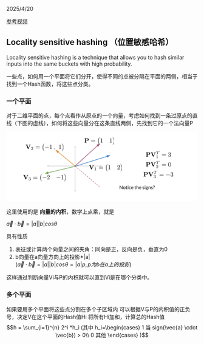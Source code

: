 

2025/4/20

[参考视频](https://www.coursera.org/learn/classification-vector-spaces-in-nlp/home/week/4)


## Locality sensitive hashing （位置敏感哈希）
Locality sensitive hashing is a technique that allows you to hash similar inputs into the same buckets with high probability. 

一些点，如何用一个平面将它们分开，使得不同的点被分隔在平面的两侧，相当于找到一个Hash函数，将这些点分类。

### 一个平面
对于二维平面的点，每个点看作从原点的一个向量，考虑如何找到一条过原点的直线（下图的虚线），如何将这些向量分在这条直线两侧，先找到它的一个法向量P

![alt text](image.png)

这里使用的是 **向量的内积**，数学上点乘，就是

$\vec{a} \cdot \vec{b} = |a||b|cos\theta$

具有性质
1. 表征或计算两个向量之间的夹角：同向是正，反向是负，垂直为0
2. b向量在a向量方向上的投影*|a|<br> ($\vec{a} \cdot \vec{b} = |a||b|cos\theta=|a|p,p为b在a上的投影$)

这样通过判断向量Vi与P的内积就可以直到Vi是在哪个分类中。


### 多个平面
如果要用多个平面将这些点分割在多个子区域内
可以根据V与P的内积值的正负号，决定V在这个平面的Hash值Hi
将所有Hi加和，计算总的Hash值
$$h = \sum_{i=1}^{n} 2^i *h_i   (其中 h_i=\begin{cases}
1 当 sign(\vec{a} \cdot \vec{b}) > 0\\
0 其他
\end{cases} )$$

